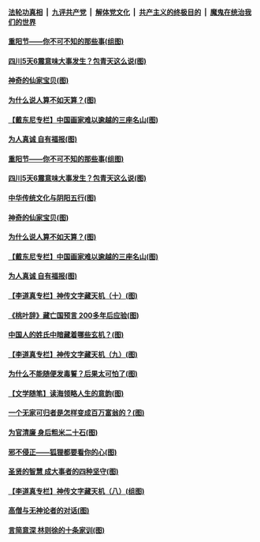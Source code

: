 

####  [法轮功真相](../../../../basic/blob/master/README.md?t=10251602) &nbsp;|&nbsp; [九评共产党](../../../../9ping.md/blob/master/README.md?t=10251602) &nbsp;|&nbsp; [解体党文化](../../../../jtdwh.md/blob/master/README.md?t=10251602)  &nbsp;|&nbsp; [共产主义的终极目的](../../../../gczydzjmd.md/blob/master/README.md?t=10251602) &nbsp;|&nbsp; [魔鬼在统治我们的世界](../../../../mgztzwmdsj.md/blob/master/README.md?t=10251602) 

#### [重阳节——你不可不知的那些事(组图)](../pages/p7/950231.md?t=10251602) 

#### [四川5天6震意味大事发生？包青天这么说(图)](../pages/p7/950102.md?t=10251602) 

#### [神奇的仙家宝贝(图)](../pages/p7/950256.md?t=10251602) 

#### [为什么说人算不如天算？(图)](../pages/p7/949922.md?t=10251602) 

#### [【戴东尼专栏】中国画家难以逾越的三座名山(图)](../pages/p7/942075.md?t=10251602) 

#### [为人真诚 自有福报(图)](../pages/p7/949530.md?t=10251602) 

#### [重阳节——你不可不知的那些事(组图)](../pages/p7/950231.md?t=10251602) 

#### [四川5天6震意味大事发生？包青天这么说(图)](../pages/p7/950102.md?t=10251602) 

#### [中华传统文化与阴阳五行(图)](../pages/p7/949705.md?t=10251602) 

#### [神奇的仙家宝贝(图)](../pages/p7/950256.md?t=10251602) 

#### [为什么说人算不如天算？(图)](../pages/p7/949922.md?t=10251602) 

#### [【戴东尼专栏】中国画家难以逾越的三座名山(图)](../pages/p7/942075.md?t=10251602) 

#### [为人真诚 自有福报(图)](../pages/p7/949530.md?t=10251602) 

#### [【李道真专栏】神传文字藏天机（十）(图)](../pages/p7/949641.md?t=10251602) 

#### [《桃叶辞》藏亡国预言 200多年后应验(图)](../pages/p7/950045.md?t=10251602) 

#### [中国人的姓氏中暗藏着哪些玄机？(图)](../pages/p7/950036.md?t=10251602) 

#### [【李道真专栏】神传文字藏天机（九）(图)](../pages/p7/949640.md?t=10251602) 

#### [为什么不能随便发毒誓？后果太可怕了(图)](../pages/p7/949955.md?t=10251602) 

#### [【文学随笔】读海领略人生的意韵(图)](../pages/p7/949960.md?t=10251602) 

#### [一个无家可归者是怎样变成百万富翁的？(图)](../pages/p7/949703.md?t=10251602) 

#### [为官清廉 身后粗米二十石(图)](../pages/p7/949830.md?t=10251602) 

#### [邪不侵正——狐狸都要看你的心(图)](../pages/p7/948974.md?t=10251602) 

#### [圣贤的智慧 成大事者的四种坚守(图)](../pages/p7/949700.md?t=10251602) 

#### [【李道真专栏】神传文字藏天机（八）(组图)](../pages/p7/949639.md?t=10251602) 

#### [高僧与无神论者的对话(图)](../pages/p7/949737.md?t=10251602) 

#### [言简意深 林则徐的十条家训(图)](../pages/p7/949698.md?t=10251602) 

